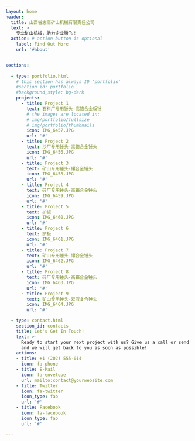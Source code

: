 ```yaml
---
layout: home
header:
  title: 山西省志高矿山机械有限责任公司
  text: >
    专业矿山机械，助力企业腾飞！
  action: # action button is optional
    label: Find Out More
    url: '#about'


sections:
  
  - type: portfolio.html
    # this section has always ID 'portfolio'
    #section_id: portfolio
    #background_style: bg-dark
    projects:
      - title: Project 1
        text: 石料厂专用锤头-高铬合金板锤
        # the images are located in:
        # img/portfolio/fullsize
        # img/portfolio/thumbnails
        icon: IMG_6457.JPG
        url: '#'
      - title: Project 2
        text: 沙厂专用锤头-高铬合金锤头
        icon: IMG_6456.JPG
        url: '#'
      - title: Project 3
        text: 矿山专用锤头-镶合金锤头
        icon: IMG_6458.JPG
        url: '#'
      - title: Project 4
        text: 砖厂专用锤头-高铬合金锤头
        icon: IMG_6459.JPG
        url: '#'
      - title: Project 5
        text: 护板
        icon: IMG_6460.JPG
        url: '#'
      - title: Project 6
        text: 护板
        icon: IMG_6461.JPG
        url: '#'
      - title: Project 7
        text: 矿山专用锤头-镶合金锤头
        icon: IMG_6462.JPG
        url: '#'
      - title: Project 8
        text: 砖厂专用锤头-高铬合金锤头
        icon: IMG_6463.JPG
        url: '#'
      - title: Project 9
        text: 矿山专用锤头-双液复合锤头
        icon: IMG_6464.JPG
        url: '#'

  - type: contact.html
    section_id: contacts
    title: Let's Get In Touch!
    text: >-
      Ready to start your next project with us? Give us a call or send us an email
      and we will get back to you as soon as possible!
    actions:
    - title: +1 (202) 555-014
      icon: fa-phone
    - title: E-Mail
      icon: fa-envelope
      url: mailto:contact@yourwebsite.com
    - title: Twitter
      icon: fa-twitter
      icon_type: fab
      url: '#'
    - title: Facebook
      icon: fa-facebook
      icon_type: fab
      url: '#'

---
```


